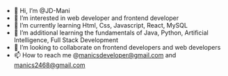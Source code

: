 - 👋 Hi, I’m @JD-Mani
- 👀 I’m interested in web developer and frontend developer
- 🌱 I’m currently learning Html, Css, Javascript, React, MySQL
- 💞️ I’m additional learning the fundamentals of  Java, Python, Artificial Intelligence, Full Stack Development 
- 👀 I’m looking to collaborate on frontend developers and web developers
- 📫 How to reach me @manicsdeveloper@gmail.com and manics2468@gmail.com

<!---
JD-Mani/JD-Mani is a ✨ special ✨ repository because its `README.md` (this file) appears on your GitHub profile.
You can click the Preview link to take a look at your changes.
--->
